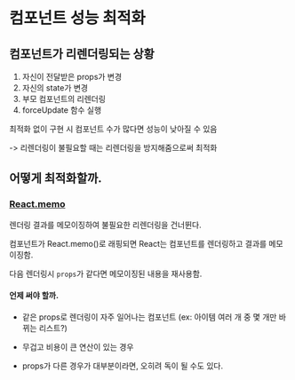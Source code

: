 # 컴포넌트 성능 최적화

## 컴포넌트가 리렌더링되는 상황

1. 자신이 전달받은 props가 변경
2. 자신의 state가 변경
3. 부모 컴포넌트의 리렌더링
4. forceUpdate 함수 실행

최적화 없이 구현 시 컴포넌트 수가 많다면 성능이 낮아질 수 있음

-> 리렌더링이 불필요할 때는 리렌더링을 방지해줌으로써 최적화

## 어떻게 최적화할까.

### [React.memo](https://ui.toast.com/weekly-pick/ko_20190731)

렌더링 결과를 메모이징하여 불필요한 리렌더링을 건너뛴다.

컴포넌트가 React.memo()로 래핑되면 React는 컴포넌트를 렌더링하고 결과를 메모이징함.

다음 렌더링시 <code>props</code>가 같다면 메모이징된 내용을 재사용함.

#### 언제 써야 할까.

- 같은 props로 렌더링이 자주 일어나는 컴포넌트 (ex: 아이템 여러 개 중 몇 개만 바뀌는 리스트?)

- 무겁고 비용이 큰 연산이 있는 경우

- props가 다른 경우가 대부분이라면, 오히려 독이 될 수도 있다.
